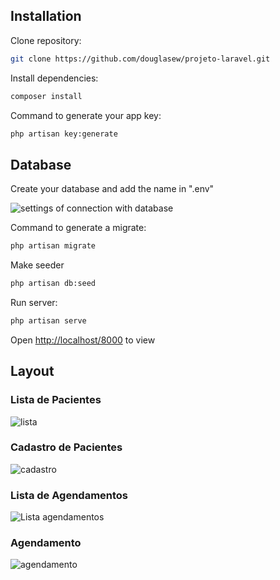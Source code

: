 ## Installation

Clone repository:
```sh
git clone https://github.com/douglasew/projeto-laravel.git
```
Install dependencies:
```sh
composer install
```
Command to generate your app key:
```sh
php artisan key:generate
```
## Database
Create your database and add the name in ".env"

![settings of connection with database](https://cdn.discordapp.com/attachments/331545069423165440/845492439191126047/unknown.png)

Command to generate a migrate:
```sh
php artisan migrate
```
Make seeder
```sh
php artisan db:seed
```
Run server:
```sh
php artisan serve
```
Open [http://localhost/8000](http://localhost/example-api/public/api/) to view

## Layout
### Lista de Pacientes
![lista](https://cdn.discordapp.com/attachments/331545069423165440/855170904468619264/Capturar.PNG)
### Cadastro de Pacientes
![cadastro](https://cdn.discordapp.com/attachments/331545069423165440/855175058045534228/Capturar.PNG)
### Lista de Agendamentos
![Lista agendamentos](https://cdn.discordapp.com/attachments/331545069423165440/855284571973353472/Capturar.PNG)
### Agendamento
![agendamento](https://cdn.discordapp.com/attachments/331545069423165440/855283386661732373/Capturar.PNG)

